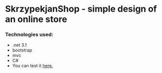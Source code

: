 # SkrzypekjanShop - simple design of an online store
### Technologies used:
* .net 3.1
* bootstrap
* mvc
* C#
* You can test it [here.](https://skrzypekjanshop.herokuapp.com/)
